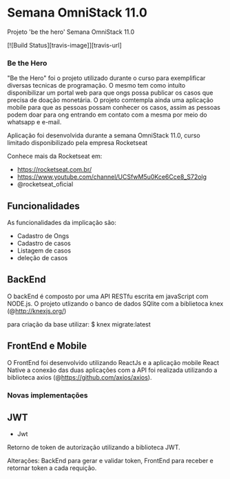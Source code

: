 # Semana OmniStack 11.0
Projeto 'be the hero' Semana OmniStack 11.0


[![Build Status][travis-image]][travis-url]

### Be the Hero

"Be the Hero" foi o projeto utilizado durante o curso para exemplificar diversas tecnicas de programação. O mesmo tem como intuíto
disponibilizar um portal web para que ongs possa publicar os casos que precisa de doação monetária. O projeto comtempla ainda
uma aplicação mobile para que as pessoas possam conhecer os casos, assim as pessoas podem doar para ong entrando em contato com a mesma
por meio do whatsapp e e-mail. 
 
Aplicação foi desenvolvida durante a semana OmniStack 11.0, curso limitado disponibilizado pela empresa Rocketseat

Conhece mais da Rocketseat em: 

- https://rocketseat.com.br/
- https://www.youtube.com/channel/UCSfwM5u0Kce6Cce8_S72olg
- @rocketseat_oficial


## Funcionalidades

As funcionalidades da implicação são:

 - Cadastro de Ongs
 - Cadastro de casos
 - Listagem de casos
 - deleção de casos


## BackEnd

O backEnd é composto por uma API RESTfu escrita em javaScript com NODE.js.
O projeto utlizando o banco de dados SQlite com a biblietoca knex (@http://knexjs.org/)

para criação da base utilizar:
$ knex migrate:latest

## FrontEnd e Mobile

O FrontEnd foi desenvolvido utilizando ReactJs e a aplicação mobile React Native a conexão das duas aplicações com a API
foi realizada utilizando a biblioteca axios (@https://github.com/axios/axios).



### Novas implementações

## JWT

+ Jwt

Retorno de token de autorização utilizando a biblioteca JWT. 

Alterações: BackEnd para gerar e validar token,  FrontEnd para receber e retornar token a cada requição. 



